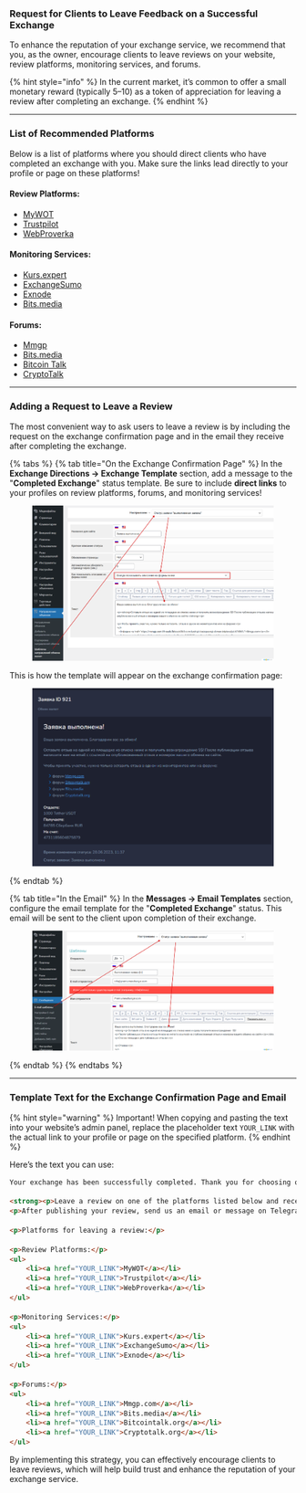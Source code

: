 ### Request for Clients to Leave Feedback on a Successful Exchange

To enhance the reputation of your exchange service, we recommend that you, as the owner, encourage clients to leave reviews on your website, review platforms, monitoring services, and forums.

{% hint style="info" %}
In the current market, it’s common to offer a small monetary reward (typically $5–$10) as a token of appreciation for leaving a review after completing an exchange.
{% endhint %}

---

### List of Recommended Platforms

Below is a list of platforms where you should direct clients who have completed an exchange with you. Make sure the links lead directly to your profile or page on these platforms!

#### Review Platforms:
* [MyWOT](https://www.mywot.com/)
* [Trustpilot](https://www.trustpilot.com/)
* [WebProverka](https://webproverka.com/)

#### Monitoring Services:
* [Kurs.expert](https://kurs.expert)
* [ExchangeSumo](https://exchangesumo.com/)
* [Exnode](https://exnode.ru/)
* [Bits.media](https://bits.media/exchanger/)

#### Forums:
* [Mmgp](https://mmgp.com/)
* [Bits.media](https://bits.media/)
* [Bitcoin Talk](https://bitcointalk.org/)
* [CryptoTalk](https://cryptotalk.org/)

---

### Adding a Request to Leave a Review

The most convenient way to ask users to leave a review is by including the request on the exchange confirmation page and in the email they receive after completing the exchange.

{% tabs %}
{% tab title="On the Exchange Confirmation Page" %}
In the **Exchange Directions -> Exchange Template** section, add a message to the "**Completed Exchange**" status template. Be sure to include **direct links** to your profiles on review platforms, forums, and monitoring services!

<figure><img src="../../.gitbook/assets/MBAMessageCenter_230629172233_eng.png" alt=""><figcaption></figcaption></figure>

This is how the template will appear on the exchange confirmation page:

<figure><img src="../../.gitbook/assets/изображение (105)_eng.png" alt=""><figcaption></figcaption></figure>
{% endtab %}

{% tab title="In the Email" %}
In the **Messages -> Email Templates** section, configure the email template for the "**Completed Exchange**" status. This email will be sent to the client upon completion of their exchange.

<figure><img src="../../.gitbook/assets/E-mail шаблоны ‹ Premium Exchanger — WordPress - Google Chrome_230629174225_eng.png" alt=""><figcaption></figcaption></figure>
{% endtab %}
{% endtabs %}

---

### Template Text for the Exchange Confirmation Page and Email

{% hint style="warning" %}
Important! When copying and pasting the text into your website’s admin panel, replace the placeholder text `YOUR_LINK` with the actual link to your profile or page on the specified platform.
{% endhint %}

Here’s the text you can use:

```html
Your exchange has been successfully completed. Thank you for choosing our service!

<strong><p>Leave a review on one of the platforms listed below and receive a $5 reward instantly!</p></strong>
<p>After publishing your review, send us an email or message on Telegram with the link to your review and your exchange order number.</p>

<p>Platforms for leaving a review:</p>

<p>Review Platforms:</p>
<ul>
    <li><a href="YOUR_LINK">MyWOT</a></li>
    <li><a href="YOUR_LINK">Trustpilot</a></li>
    <li><a href="YOUR_LINK">WebProverka</a></li>
</ul>

<p>Monitoring Services:</p>
<ul>
    <li><a href="YOUR_LINK">Kurs.expert</a></li>
    <li><a href="YOUR_LINK">ExchangeSumo</a></li>
    <li><a href="YOUR_LINK">Exnode</a></li>
</ul>

<p>Forums:</p>
<ul>
    <li><a href="YOUR_LINK">Mmgp.com</a></li>
    <li><a href="YOUR_LINK">Bits.media</a></li>
    <li><a href="YOUR_LINK">Bitcointalk.org</a></li>
    <li><a href="YOUR_LINK">Cryptotalk.org</a></li>
</ul>
```

By implementing this strategy, you can effectively encourage clients to leave reviews, which will help build trust and enhance the reputation of your exchange service.